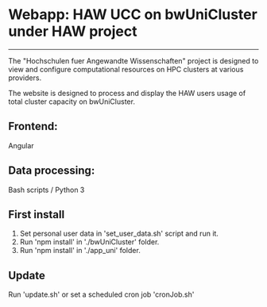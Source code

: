 # Webapp: HAW UCC on bwUniCluster under HAW project
-------------------------------------

The "Hochschulen fuer Angewandte Wissenschaften" project is designed to view and configure computational resources on HPC clusters at various providers.

The website is designed to process and display the HAW users usage of total cluster capacity on bwUniCluster.

## Frontend:
 Angular

## Data processing:
 Bash scripts / Python 3

## First install
1. Set personal user data in 'set_user_data.sh' script and run it.
2. Run 'npm install' in './bwUniCluster' folder.
2. Run 'npm install' in './app_uni' folder.

## Update
Run 'update.sh' or set a scheduled cron job 'cronJob.sh'
